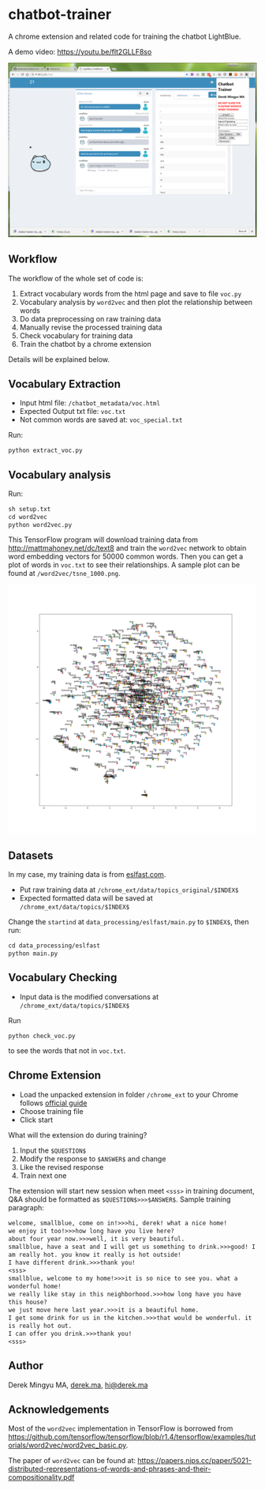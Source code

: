 # chatbot-trainer

A chrome extension and related code for training the chatbot LightBlue.

A demo video: https://youtu.be/flt2GLLF8so

![UI of the Chrome extension](/img/chrome_ext_ui.png)

## Workflow

The workflow of the whole set of code is:

1. Extract vocabulary words from the html page and save to file `voc.py`
2. Vocabulary analysis by `word2vec` and then plot the relationship between words
2. Do data preprocessing on raw training data
3. Manually revise the processed training data
4. Check vocabulary for training data
5. Train the chatbot by a chrome extension

Details will be explained below.

## Vocabulary Extraction

* Input html file: `/chatbot_metadata/voc.html`
* Expected Output txt file: `voc.txt`
* Not common words are saved at: `voc_special.txt`

Run:

```
python extract_voc.py
```

## Vocabulary analysis

Run:

```
sh setup.txt
cd word2vec
python word2vec.py
```

This TensorFlow program will download training data from http://mattmahoney.net/dc/text8 and train the `word2vec` network to obtain word embedding vectors for 50000 common words. Then you can get a plot of words in `voc.txt` to see their relationships. A sample plot can be found at `/word2vec/tsne_1000.png`.

![Relationships of first 1000 words in voc.txt](/word2vec/tsne_1000.png)

## Datasets

In my case, my training data is from [eslfast.com](https://www.eslfast.com/robot/).

* Put raw training data at `/chrome_ext/data/topics_original/$INDEX$`
* Expected formatted data will be saved at `/chrome_ext/data/topics/$INDEX$`

Change the `startind` at `data_processing/eslfast/main.py` to `$INDEX$`, then run:

```
cd data_processing/eslfast
python main.py
```

## Vocabulary Checking

* Input data is the modified conversations at `/chrome_ext/data/topics/$INDEX$`

Run

```
python check_voc.py
```
to see the words that not in `voc.txt`.

## Chrome Extension

* Load the unpacked extension in folder `/chrome_ext` to your Chrome follows [official guide](https://developer.chrome.com/extensions/getstarted#unpacked)
* Choose training file
* Click start

What will the extension do during training?

1. Input the `$QUESTION$`
2. Modify the response to `$ANSWER$` and change
3. Like the revised response
4. Train next one

The extension will start new session when meet `<sss>` in training document, Q&A should be formatted as `$QUESTION$>>>$ANSWER$`. Sample training paragraph:

```
welcome, smallblue, come on in!>>>hi, derek! what a nice home!
we enjoy it too!>>>how long have you live here?
about four year now.>>>well, it is very beautiful.
smallblue, have a seat and I will get us something to drink.>>>good! I am really hot. you know it really is hot outside!
I have different drink.>>>thank you!
<sss>
smallblue, welcome to my home!>>>it is so nice to see you. what a wonderful home!
we really like stay in this neighborhood.>>>how long have you have this house?
we just move here last year.>>>it is a beautiful home.
I get some drink for us in the kitchen.>>>that would be wonderful. it is really hot out.
I can offer you drink.>>>thank you!
<sss>
```

## Author

Derek Mingyu MA, [derek.ma](https://derek.ma), hi@derek.ma

## Acknowledgements

Most of the `word2vec` implementation in TensorFlow is borrowed from https://github.com/tensorflow/tensorflow/blob/r1.4/tensorflow/examples/tutorials/word2vec/word2vec_basic.py.

The paper of `word2vec` can be found at: https://papers.nips.cc/paper/5021-distributed-representations-of-words-and-phrases-and-their-compositionality.pdf

